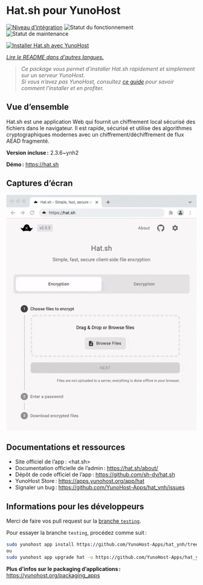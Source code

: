 <!--
Nota bene : ce README est automatiquement généré par <https://github.com/YunoHost/apps/tree/master/tools/readme_generator>
Il NE doit PAS être modifié à la main.
-->

# Hat.sh pour YunoHost

[![Niveau d’intégration](https://dash.yunohost.org/integration/hat.svg)](https://dash.yunohost.org/appci/app/hat) ![Statut du fonctionnement](https://ci-apps.yunohost.org/ci/badges/hat.status.svg) ![Statut de maintenance](https://ci-apps.yunohost.org/ci/badges/hat.maintain.svg)

[![Installer Hat.sh avec YunoHost](https://install-app.yunohost.org/install-with-yunohost.svg)](https://install-app.yunohost.org/?app=hat)

*[Lire le README dans d'autres langues.](./ALL_README.md)*

> *Ce package vous permet d’installer Hat.sh rapidement et simplement sur un serveur YunoHost.*  
> *Si vous n’avez pas YunoHost, consultez [ce guide](https://yunohost.org/install) pour savoir comment l’installer et en profiter.*

## Vue d’ensemble

Hat.sh est une application Web qui fournit un chiffrement local sécurisé des fichiers dans le navigateur. Il est rapide, sécurisé et utilise des algorithmes cryptographiques modernes avec un chiffrement/déchiffrement de flux AEAD fragmenté.

**Version incluse :** 2.3.6~ynh2

**Démo :** <https://hat.sh>

## Captures d’écran

![Capture d’écran de Hat.sh](./doc/screenshots/screenshot.png)

## Documentations et ressources

- Site officiel de l’app : <hat.sh>
- Documentation officielle de l’admin : <https://hat.sh/about/>
- Dépôt de code officiel de l’app : <https://github.com/sh-dv/hat.sh>
- YunoHost Store : <https://apps.yunohost.org/app/hat>
- Signaler un bug : <https://github.com/YunoHost-Apps/hat_ynh/issues>

## Informations pour les développeurs

Merci de faire vos pull request sur la [branche `testing`](https://github.com/YunoHost-Apps/hat_ynh/tree/testing).

Pour essayer la branche `testing`, procédez comme suit :

```bash
sudo yunohost app install https://github.com/YunoHost-Apps/hat_ynh/tree/testing --debug
ou
sudo yunohost app upgrade hat -u https://github.com/YunoHost-Apps/hat_ynh/tree/testing --debug
```

**Plus d’infos sur le packaging d’applications :** <https://yunohost.org/packaging_apps>
